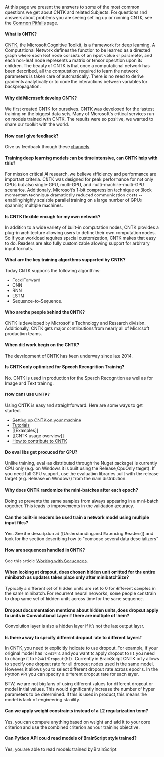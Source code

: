 At this page we present the answers to some of the most common questions we get about CNTK and related Subjects.  For questions and answers about problems you are seeing setting up or running CNTK, see the [Common Pitfalls](./CNTK-Pitfalls) page.

#### What is CNTK?
[CNTK](http://cntk.ai), the Microsoft Cognitive Toolkit, is a framework for deep learning. A Computational Network defines the function to be learned as a directed graph where each leaf node consists of an input value or parameter, and each non-leaf node represents a matrix or tensor operation upon its children. The beauty of CNTK is that once a computational network has been described, all the computation required to learn the network parameters is taken care of automatically. There is no need to derive gradients analytically or to code the interactions between variables for backpropagation.

#### Why did Microsoft develop CNTK?
We first created CNTK for ourselves.  CNTK was developed for the fastest training on the biggest data sets.  Many of Microsoft's critical services run on models trained with CNTK. The results were so positive, we wanted to share our toolkit with the world.

#### How can I give feedback?
Give us feedback through these [channels](https://github.com/Microsoft/CNTK/wiki/Feedback-Channels).

#### Training deep learning models can be time intensive, can CNTK help with this?
For mission critical AI research, we believe efficiency and performance are important criteria. CNTK was designed for peak performance for not only CPUs but also single-GPU, multi-GPU, and multi-machine-multi-GPU scenarios. Additionally, Microsoft’s 1-bit compression technique or Block momentum technique dramatically reduced communication costs -- enabling highly scalable parallel training on a large number of GPUs spanning multiple machines.

#### Is CNTK flexible enough for my own network?
In addition to a wide variety of built-in computation nodes, CNTK provides a plug-in architecture allowing users to define their own computation nodes. So if your workload requires special customization, CNTK makes that easy to do. Readers are also fully customizable allowing support for arbitrary input formats.

#### What are the key training algorithms supported by CNTK?
Today CNTK supports the following algorithms:
* Feed Forward
* CNN
* RNN
* LSTM
* Sequence-to-Sequence.

#### Who are the people behind the CNTK?
CNTK is developed by Microsoft's Technology and Research division.  Additionally, CNTK gets major contributions from nearly all of Microsoft production teams.

#### When did work begin on the CNTK?
The development of CNTK has been underway since late 2014.

#### Is CNTK only optimized for Speech Recognition Training?
No. CNTK is used in production for the Speech Recognition as well as for Image and Text training.

#### How can I use CNTK?
Using CNTK is easy and straightforward.  Here are some ways to get started.
* [Setting up CNTK on your machine](./Setup-CNTK-on-your-machine)
* [Tutorials](https://github.com/Microsoft/CNTK/wiki/Tutorials)
* [[Examples]]
* [[CNTK usage overview]]
* [How to contribute to CNTK](./Contributing-to-CNTK)

#### Do eval libs get produced for GPU?
Unlike training, eval (as distributed through the Nuget package) is currently CPU only (e.g. on Windows it is built using the Release_CpuOnly target). If you need full GPU support, use the evaluation libraries built with the release target (e.g. Release on Windows) from the main distribution.

#### Why does CNTK randomize the mini-batches after each epoch?
Doing so prevents the same samples from always appearing in a mini-batch together. This leads to improvements in the validation accuracy.

#### Can the built-in readers be used train a network model using multiple input files?
Yes.  See the description at [[Understanding and Extending Readers]] and look for the section describing how to "compose several data deserializers" 

#### How are sequences handled in CNTK?
See this article [Working with Sequences](https://github.com/Microsoft/CNTK/blob/master/bindings/python/doc/sequence.rst).

#### When looking at dropout, does chosen hidden unit omitted for the entire minibatch as updates takes place only after minibatchSize?
Typically a different set of hidden units are set to 0 for different samples in the same minibatch. For recurrent neural networks, some people constrain to drop same set of hidden units across time for the same sequence.

#### Dropout documentation mentions about hidden units, does dropout apply to units in Convolutional Layer if there are multiple of them?
Convolution layer is also a hidden layer if it’s not the last output layer.

#### Is there a way to specify different dropout rate to different layers?
In CNTK, you need to explicitly indicate to use dropout. For example, if your original model has `h2=W1*h1` and you want to apply dropout to `h1` you need to change it to `h2=W1*Dropout(h1)`. Currently in BrainScript CNTK only allows to specify one dropout rate for all dropout nodes used in the same model. However, it allows you to select different dropout rate across epochs. In the Python API you can specify a different dropout rate for each layer.

BTW, we are not big fans of using different values for different dropout or model initial values. This would significantly increase the number of hyper parameters to be determined. If this is used in product, this means the model is lack of engineering stability.

#### Can we apply weight constraints instead of a L2 regularization term?
Yes, you can compute anything based on weight and add it to your core criterion and use the combined criterion as your training objective.

#### Can Python API could read models of BrainScript style trained?
Yes, you are able to read models trained by BrainScript.
